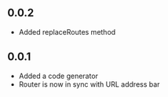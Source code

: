 ## 0.0.2
* Added replaceRoutes method

## 0.0.1

* Added a code generator
* Router is now in sync with URL address bar
